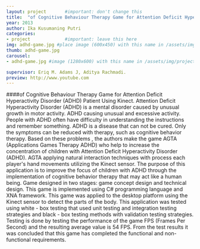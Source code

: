 ```yaml
---
layout: project       #important: don't change this
title:  "of Cognitive Behaviour Therapy Game for Attention Deficit Hyperactivity Disorder (ADHD) Patient Using Kinect"
year: 2013
author: Ika Kusumaning Putri
categories:
- project             #important: leave this here
img: adhd-game.jpg #place image (600x450) with this name in /assets/img/project/
thumb: adhd-game.jpg
carousel:
- adhd-game.jpg #image (1280x600) with this name in /assets/img/project/carousel/  

supervisor: Eriq M. Adams J, Aditya Rachmadi.
preview: http://www.youtube.com
---
```

####of Cognitive Behaviour Therapy Game for Attention Deficit Hyperactivity Disorder (ADHD) Patient Using Kinect.
Attention Deficit Hyperactivity Disorder (ADHD) is a mental disorder caused by unusual growth in motor activity. ADHD causing unusual and excessive activity. People with ADHD often have difficulty in understanding the instructions and remember something. ADHD is a disease that can not be cured. Only the symptoms can be reduced with therapy, such as cognitive behavior therapy. Based on these problems , the authors make the game AGTA (Applications Games Therapy ADHD) who help to increase the concentration of children with Attention Deficit Hyperactivity Disorder (ADHD). AGTA applying natural interaction techniques with process each player's hand movements utilizing the Kinect sensor. The purpose of this application is to improve the focus of children with ADHD through the implementation of cognitive behavior therapy that may act like a human being.
Game designed in two stages: game concept design and technical design. This game is implemented using C# programming language and XNA framework. This game was applied to the desktop platform using the Kinect sensor to detect the parts of the body. This application was tested using white - box testing that used unit testing and integration testing strategies and black - box testing methods with validation testing strategies. Testing is done by testing the performance of the game FPS (Frames Per Second) and the resulting average value is 54 FPS. From the test results it was concluded that this game has completed the functional and non-functional requirements.
